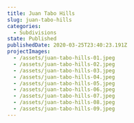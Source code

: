 ```yaml
---
title: Juan Tabo Hills
slug: juan-tabo-hills
categories:
  - Subdivisions
state: Published
publishedDate: 2020-03-25T23:40:23.191Z
projectImages:
  - /assets/juan-tabo-hills-01.jpeg
  - /assets/juan-tabo-hills-02.jpeg
  - /assets/juan-tabo-hills-03.jpeg
  - /assets/juan-tabo-hills-04.jpeg
  - /assets/juan-tabo-hills-05.jpeg
  - /assets/juan-tabo-hills-06.jpeg
  - /assets/juan-tabo-hills-07.jpeg
  - /assets/juan-tabo-hills-08.jpeg
  - /assets/juan-tabo-hills-09.jpeg
---
```


